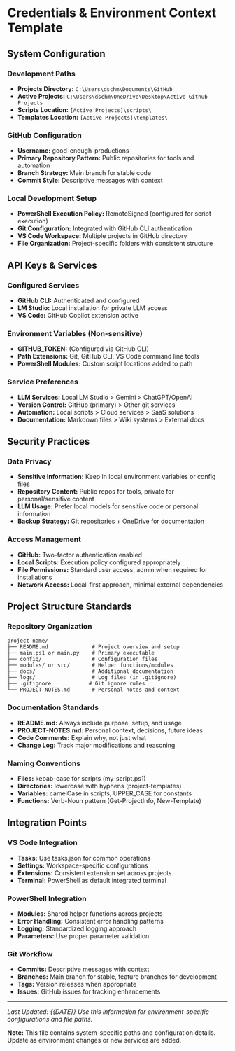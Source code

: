 # Credentials & Environment Context Template

## System Configuration

### Development Paths
- **Projects Directory:** `C:\Users\dschm\Documents\GitHub`
- **Active Projects:** `C:\Users\dschm\OneDrive\Desktop\Active Github Projects`
- **Scripts Location:** `[Active Projects]\scripts\`
- **Templates Location:** `[Active Projects]\templates\`

### GitHub Configuration
- **Username:** good-enough-productions
- **Primary Repository Pattern:** Public repositories for tools and automation
- **Branch Strategy:** Main branch for stable code
- **Commit Style:** Descriptive messages with context

### Local Development Setup
- **PowerShell Execution Policy:** RemoteSigned (configured for script execution)
- **Git Configuration:** Integrated with GitHub CLI authentication
- **VS Code Workspace:** Multiple projects in GitHub directory
- **File Organization:** Project-specific folders with consistent structure

## API Keys & Services

### Configured Services
- **GitHub CLI:** Authenticated and configured
- **LM Studio:** Local installation for private LLM access
- **VS Code:** GitHub Copilot extension active

### Environment Variables (Non-sensitive)
- **GITHUB_TOKEN:** (Configured via GitHub CLI)
- **Path Extensions:** Git, GitHub CLI, VS Code command line tools
- **PowerShell Modules:** Custom script locations added to path

### Service Preferences
- **LLM Services:** Local LM Studio > Gemini > ChatGPT/OpenAI
- **Version Control:** GitHub (primary) > Other git services
- **Automation:** Local scripts > Cloud services > SaaS solutions
- **Documentation:** Markdown files > Wiki systems > External docs

## Security Practices

### Data Privacy
- **Sensitive Information:** Keep in local environment variables or config files
- **Repository Content:** Public repos for tools, private for personal/sensitive content
- **LLM Usage:** Prefer local models for sensitive code or personal information
- **Backup Strategy:** Git repositories + OneDrive for documentation

### Access Management
- **GitHub:** Two-factor authentication enabled
- **Local Scripts:** Execution policy configured appropriately
- **File Permissions:** Standard user access, admin when required for installations
- **Network Access:** Local-first approach, minimal external dependencies

## Project Structure Standards

### Repository Organization
```
project-name/
├── README.md              # Project overview and setup
├── main.ps1 or main.py    # Primary executable
├── config/                # Configuration files
├── modules/ or src/       # Helper functions/modules
├── docs/                  # Additional documentation
├── logs/                  # Log files (in .gitignore)
├── .gitignore            # Git ignore rules
└── PROJECT-NOTES.md       # Personal notes and context
```

### Documentation Standards
- **README.md:** Always include purpose, setup, and usage
- **PROJECT-NOTES.md:** Personal context, decisions, future ideas
- **Code Comments:** Explain why, not just what
- **Change Log:** Track major modifications and reasoning

### Naming Conventions
- **Files:** kebab-case for scripts (my-script.ps1)
- **Directories:** lowercase with hyphens (project-templates)
- **Variables:** camelCase in scripts, UPPER_CASE for constants
- **Functions:** Verb-Noun pattern (Get-ProjectInfo, New-Template)

## Integration Points

### VS Code Integration
- **Tasks:** Use tasks.json for common operations
- **Settings:** Workspace-specific configurations
- **Extensions:** Consistent extension set across projects
- **Terminal:** PowerShell as default integrated terminal

### PowerShell Integration
- **Modules:** Shared helper functions across projects
- **Error Handling:** Consistent error handling patterns
- **Logging:** Standardized logging approach
- **Parameters:** Use proper parameter validation

### Git Workflow
- **Commits:** Descriptive messages with context
- **Branches:** Main branch for stable, feature branches for development
- **Tags:** Version releases when appropriate
- **Issues:** GitHub issues for tracking enhancements

---

*Last Updated: {{DATE}}*
*Use this information for environment-specific configurations and file paths.*

**Note:** This file contains system-specific paths and configuration details. 
Update as environment changes or new services are added.
